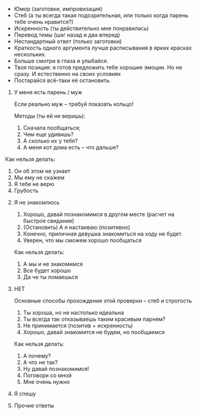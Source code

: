 
* Юмор (заготовки, импровизация)  
* Стеб (а ты всегда такая подозрительная, или только когда парень тебе очень нравится?) 
* Искренность (ты действительно мне понравилась) 
* Перевод темы (шаг назад и два вперед) 
* Нестандартный ответ (только заготовки)
* Краткость одного аргумента лучше расписывания в ярких красках нескольких. 
* Больше смотри в глаза и улыбайся. 
* Твоя позиция: я готов предложить тебе хорошие эмоции. Но не сразу. И естественно на своих условиях 
* Постарайся всё-таки её остановить.

1. У меня есть парень / муж
   
   Если реально муж – требуй показать кольцо!
   
   Методы (ты ей не веришь): 
   1) Сначала пообщаться; 
   2) Чем еще удивишь? 
   3) А сколько их у тебя? 
   4) А меня кот дома есть – что дальше?
      
  Как нельзя делать:
   1) Он об этом не узнает 
   2) Мы ему не скажем 
   3) Я тебе не верю 
   4) Грубость


2. Я не знакомлюсь
   
   1) Хорошо, давай познакомимся в другом месте (расчет на быстрое свидание) 
   2) (Остановить) А я настаиваю (позитивно) 
   3) Конечно, приличная девушка знакомиться на ходу не будет. 
   4) Уверен, что мы сможем хорошо пообщаться
        
	Как нельзя делать:
   1) А мы и не знакомимся 
   2) Все будет хорошо 
   3) Да че ты ломаешься


3. НЕТ
   
   Основные способы прохождения этой проверки – стеб и строгость
   
   1) Ты хороша, но не настолько идеальна 
   2) Ты всегда так отказываешь таким красивым парням? 
   3) Не принимается (позитив + искренность) 
   4) Хорошо, давай знакомится не будем, но пообщаемся

	Как нельзя делать:
   1) А почему? 
   2) А что не так? 
   3) Ну давай познакомимся! 
   4) Поговори со мной 
   5) Мне очень нужно


4. Я спешу
   
   
5. Прочие ответы
   
